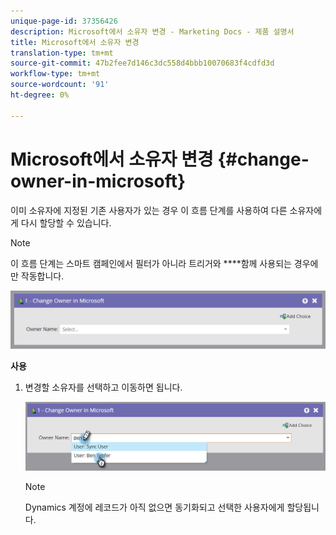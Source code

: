```yaml
---
unique-page-id: 37356426
description: Microsoft에서 소유자 변경 - Marketing Docs - 제품 설명서
title: Microsoft에서 소유자 변경
translation-type: tm+mt
source-git-commit: 47b2fee7d146c3dc558d4bbb10070683f4cdfd3d
workflow-type: tm+mt
source-wordcount: '91'
ht-degree: 0%

---
```



# Microsoft에서 소유자 변경 {#change-owner-in-microsoft}

이미 소유자에 지정된 기존 사용자가 있는 경우 이 흐름 단계를 사용하여 다른 소유자에게 다시 할당할 수 있습니다.

>[!NOTE]
>
>이 흐름 단계는 스마트 캠페인에서 필터가 아니라 트리거와 ****&#x200B;함께 사용되는 경우에만 작동합니다.

![](assets/one-1.png)

**사용**

1. 변경할 소유자를 선택하고 이동하면 됩니다.

   ![](assets/two-1.png)

   >[!NOTE]
   >
   >Dynamics 계정에 레코드가 아직 없으면 동기화되고 선택한 사용자에게 할당됩니다.

